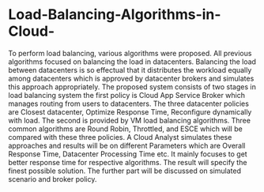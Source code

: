 # Load-Balancing-Algorithms-in-Cloud-
To perform load balancing, various algorithms were proposed. All previous algorithms focused on balancing the load in datacenters. Balancing the load between datacenters is so effectual that it distributes the workload equally among datacenters which is approved by datacenter brokers and simulates this approach appropriately. The proposed system consists of two stages in load balancing system the first policy is Cloud App Service Broker which manages routing from users to datacenters. The three datacenter policies are Closest datacenter, Optimize Response Time, Reconfigure dynamically with load. The second is provided by VM load balancing algorithms. Three common algorithms are Round Robin, Throttled, and ESCE which will be compared with these three policies. A Cloud Analyst simulates these approaches and results will be on different Parameters which are Overall Response Time, Datacenter Processing Time etc. It mainly focuses to get better response time for respective algorithms. The result will specify the finest possible solution. The further part will be discussed on simulated scenario and broker policy.
